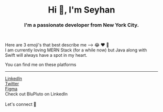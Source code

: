 <h1 align="center">Hi 👋, I'm Seyhan</h1>
<h3 align="center">I'm a passionate developer from New York City.</h3>
<br>

<p>Here are 3 emoji's that best describe me --> 😂 ♥️ 🤙
  <br>I am currently loving MERN Stack (for a while now) but Java along with Swift will always have a spot in my heart.</p>

<p>
You can find me on these platforms <br>
  <hr>
  <a href="http://linkedin.com/in/seyhancileli/">LinkedIn</a>
  <br><a href="https://twitter.com/seycileli">Twitter<a>
  <br><a href="https://www.figma.com/@seycileli">Figma<a>
  <br>Check out BluPluto on LinkedIn
  <br>
  <br>Let's connect 🤙
</p>
